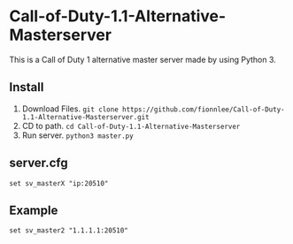 # Call-of-Duty-1.1-Alternative-Masterserver
This is a Call of Duty 1 alternative master server made by using Python 3.

## Install

1. Download Files. `git clone https://github.com/fionnlee/Call-of-Duty-1.1-Alternative-Masterserver.git`
2. CD to path. `cd Call-of-Duty-1.1-Alternative-Masterserver`
3. Run server. `python3 master.py`

## server.cfg
`set sv_masterX "ip:20510"`
<br>
## Example 
`set sv_master2 "1.1.1.1:20510"`
